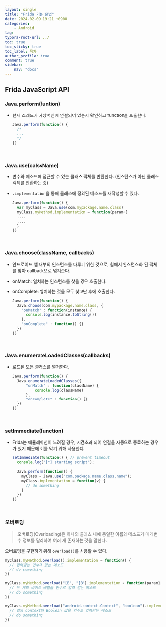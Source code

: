 ```yaml
---
layout: single
title: "Frida 기본 문법"
date: 2024-02-09 19:21 +0900
categories: 
    - Android
tag: 
typora-root-url: ../
toc: true
toc_sticky: true
toc_label: 목차
author_profile: true
comment: true
sidebar:
    nav: "docs"
---
```


## Frida JavaScript API

### Java.perform(funtion)

- 현재 스레드가 가상머신에 연결되어 있는지 확인하고 function을 호출한다.

  ```javascript
  Java.perform(function() {
  	/*
  	...
  	*/
  })
  ```

<br>

### Java.use(calssName)

- 변수와 메소드에 접근할 수 있는 클래스 객체를 반환한다. (인스턴스가 아닌 클래스 객체를 반환하는 것)

- `.implementation`을 통해 클래스에 정의된 메소드를 재작성할 수 있다.

  ```javascript
  Java.perform(function() {
  	var myClass = Java.use(com.mypackage.name.class)
  	myClass.myMethod.implementation = function(param){
  	....
  	....
  	}
  })
  ```

<br>

### Java.choose(className, callbacks)

- 안드로이드 앱 내부의 인스턴스를 다루기 위한 것으로, 힙에서 인스턴스화 된 객체를 찾아 callback으로 넘겨준다.

- onMatch: 일치하는 인스턴스를 찾을 경우 호출한다.

- onComplete: 일치하는 것을 모두 찾고난 후에 호출한다. 

  ```javascript
  Java.perform(function() {
    Java.choose(com.mypackage.name.class, {
      "onMatch" : function(instance) {
        console.log(instance.toString())
      },
      "onComplete" : function() {}
    })
  })
  ```

<br>

### Java.enumerateLoadedClasses(callbacks)

- 로드된 모든 클래스를 열거한다.

  ```javascript
  Java.perform(function() {
  	Java.enumerateLoadedClasses({
  		"onMatch" : function(className) {
  			console.log(className)
  		},
  		"onComplete" : function() {}
  	})
  })
  ```

<br>

### setImmediate(function)

- Frida는 애뮬레이션이 느려질 경우, 시간초과 되어 연결을 자동으로 종료하는 경우가 있기 때문에 이를 막기 위해 사용한다. 

  ```javascript
  setImmediate(function() { // prevent timeout
    console.log("[*] starting script");
    
    Java.perform(function() {
      myClass = Java.use("com.package.name.class.name");
      myClass.implementation = function(v) {
        // do something
      }
    })
  })
  ```

<br>

### 오버로딩

> 오버로딩(Overloading)은 하나의 클래스 내에 동일한 이름의 메소드가 매개변수 정보를 달리하여 여러 개 존재하는 것을 말한다.

오버로딩을 구현하기 위해 `overload()`를 사용할 수 있다.

```javascript
myClass.myMethod.overload().implementation = function() {
  // 입력받는 인수가 없는 메소드
  // do something
})

myClass.myMethod.overload("[B", "[B").implementation = function(param1, param2) {
  // 두 개의 바이트 배열을 인수로 입력 받는 메소드
  // do something
})

myClass.myMethod.overload("android.context.Context", "boolean").implementation = function(param1, param2) {
  // 앱의 context와 Boolean 값을 인수로 입력받는 메소드
  // do something
})
```

